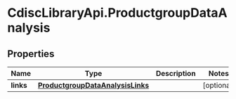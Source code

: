 # CdiscLibraryApi.ProductgroupDataAnalysis

## Properties

Name | Type | Description | Notes
------------ | ------------- | ------------- | -------------
**links** | [**ProductgroupDataAnalysisLinks**](ProductgroupDataAnalysisLinks.md) |  | [optional] 



